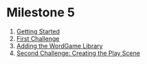 # Milestone 5

1. [Getting Started](0_GettingStarted.md)
2. [First Challenge](1_FirstChallenge.md)
3. [Adding the WordGame Library](2_AddingLibrary.md)
4. [Second Challenge: Creating the Play Scene](3_SecondChallenge.md)